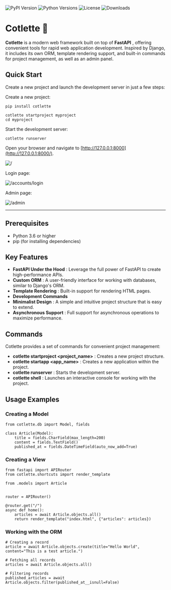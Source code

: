 ![PyPI Version](https://img.shields.io/pypi/v/cotlette)
![Python Versions](https://img.shields.io/pypi/pyversions/cotlette)
![License](https://img.shields.io/pypi/l/cotlette)
![Downloads](https://img.shields.io/pypi/dm/cotlette)

# **Cotlette 🚀**

**Cotlette** is a modern web framework built on top of **FastAPI** , offering convenient tools for rapid web application development. Inspired by Django, it includes its own ORM, template rendering support, and built-in commands for project management, as well as an admin panel.

## **Quick Start**

Create a new project and launch the development server in just a few steps:

Create a new project:

```
pip install cotlette

cotlette startproject myproject
cd myproject
```

Start the development server:

```
cotlette runserver
```

Open your browser and navigate to [http://127.0.0.1:8000](http://127.0.0.1:8000/).

![/](https://github.com/ForceFledgling/cotlette/blob/main/.docs/img/first_page.jpg)

Login page:

![/accounts/login](https://github.com/ForceFledgling/cotlette/blob/main/.docs/img/login_page.jpg)

Admin page:

![/admin](https://github.com/ForceFledgling/cotlette/blob/main/.docs/img/admin_page.jpg)

---

## **Prerequisites**

*   Python 3.6 or higher
*   pip (for installing dependencies)

## **Key Features**

*   **FastAPI Under the Hood** : Leverage the full power of FastAPI to create high-performance APIs.
*   **Custom ORM** : A user-friendly interface for working with databases, similar to Django's ORM.
*   **Template Rendering** : Built-in support for rendering HTML pages.
*   **Development Commands**
*   **Minimalist Design** : A simple and intuitive project structure that is easy to extend.
*   **Asynchronous Support** : Full support for asynchronous operations to maximize performance.

## **Commands**

Cotlette provides a set of commands for convenient project management:

*   **cotlette startproject \<project\_name>** : Creates a new project structure.
*   **cotlette startapp \<app\_name>** : Creates a new application within the project.
*   **cotlette runserver** : Starts the development server.
*   **cotlette shell** : Launches an interactive console for working with the project.

## **Usage Examples**

### **Creating a Model**

```
from cotlette.db import Model, fields

class Article(Model):
    title = fields.CharField(max_length=200)
    content = fields.TextField()
    published_at = fields.DateTimeField(auto_now_add=True)
```

### **Creating a View**

```
from fastapi import APIRouter
from cotlette.shortcuts import render_template

from .models import Article


router = APIRouter()

@router.get("/")
async def home():
    articles = await Article.objects.all()
    return render_template("index.html", {"articles": articles})
```

### **Working with the ORM**

```
# Creating a record
article = await Article.objects.create(title="Hello World", content="This is a test article.")

# Fetching all records
articles = await Article.objects.all()

# Filtering records
published_articles = await Article.objects.filter(published_at__isnull=False)
```
